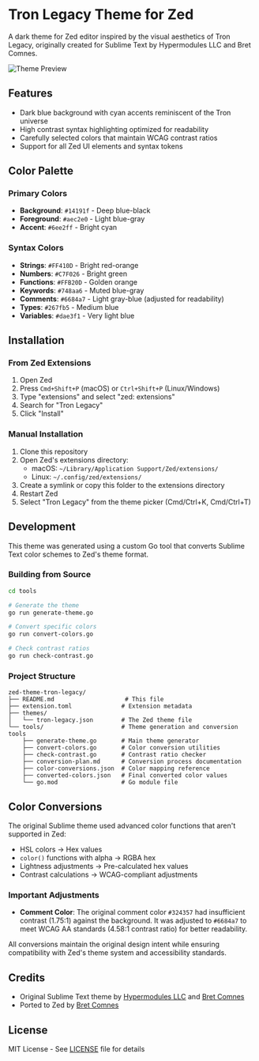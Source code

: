 # Tron Legacy Theme for Zed

A dark theme for Zed editor inspired by the visual aesthetics of Tron Legacy, originally created for Sublime Text by Hypermodules LLC and Bret Comnes.

![Theme Preview](preview.png)

## Features

- Dark blue background with cyan accents reminiscent of the Tron universe
- High contrast syntax highlighting optimized for readability
- Carefully selected colors that maintain WCAG contrast ratios
- Support for all Zed UI elements and syntax tokens

## Color Palette

### Primary Colors
- **Background**: `#14191f` - Deep blue-black
- **Foreground**: `#aec2e0` - Light blue-gray
- **Accent**: `#6ee2ff` - Bright cyan

### Syntax Colors
- **Strings**: `#FF410D` - Bright red-orange
- **Numbers**: `#C7F026` - Bright green
- **Functions**: `#FFB20D` - Golden orange
- **Keywords**: `#748aa6` - Muted blue-gray
- **Comments**: `#6684a7` - Light gray-blue (adjusted for readability)
- **Types**: `#267fb5` - Medium blue
- **Variables**: `#dae3f1` - Very light blue

## Installation

### From Zed Extensions

1. Open Zed
2. Press `Cmd+Shift+P` (macOS) or `Ctrl+Shift+P` (Linux/Windows)
3. Type "extensions" and select "zed: extensions"
4. Search for "Tron Legacy"
5. Click "Install"

### Manual Installation

1. Clone this repository
2. Open Zed's extensions directory:
   - macOS: `~/Library/Application Support/Zed/extensions/`
   - Linux: `~/.config/zed/extensions/`
3. Create a symlink or copy this folder to the extensions directory
4. Restart Zed
5. Select "Tron Legacy" from the theme picker (Cmd/Ctrl+K, Cmd/Ctrl+T)

## Development

This theme was generated using a custom Go tool that converts Sublime Text color schemes to Zed's theme format.

### Building from Source

```bash
cd tools

# Generate the theme
go run generate-theme.go

# Convert specific colors
go run convert-colors.go

# Check contrast ratios
go run check-contrast.go
```

### Project Structure
```
zed-theme-tron-legacy/
├── README.md                    # This file
├── extension.toml              # Extension metadata
├── themes/
│   └── tron-legacy.json        # The Zed theme file
└── tools/                      # Theme generation and conversion tools
    ├── generate-theme.go       # Main theme generator
    ├── convert-colors.go       # Color conversion utilities
    ├── check-contrast.go       # Contrast ratio checker
    ├── conversion-plan.md      # Conversion process documentation
    ├── color-conversions.json  # Color mapping reference
    ├── converted-colors.json   # Final converted color values
    └── go.mod                  # Go module file
```

## Color Conversions

The original Sublime theme used advanced color functions that aren't supported in Zed:
- HSL colors → Hex values
- `color()` functions with alpha → RGBA hex
- Lightness adjustments → Pre-calculated hex values
- Contrast calculations → WCAG-compliant adjustments

### Important Adjustments

- **Comment Color**: The original comment color `#324357` had insufficient contrast (1.75:1) against the background. It was adjusted to `#6684a7` to meet WCAG AA standards (4.58:1 contrast ratio) for better readability.

All conversions maintain the original design intent while ensuring compatibility with Zed's theme system and accessibility standards.

## Credits

- Original Sublime Text theme by [Hypermodules LLC](https://github.com/hypermodules) and [Bret Comnes](https://github.com/bcomnes)
- Ported to Zed by [Bret Comnes](https://github.com/bcomnes)

## License

MIT License - See [LICENSE](LICENSE) file for details
